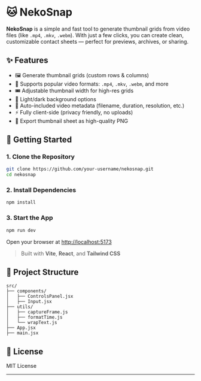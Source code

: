# 🐱 NekoSnap

**NekoSnap** is a simple and fast tool to generate thumbnail grids from video files (like `.mp4`, `.mkv`, `.webm`). With just a few clicks, you can create clean, customizable contact sheets — perfect for previews, archives, or sharing.

## ✨ Features

- 🖼️ Generate thumbnail grids (custom rows & columns)
- 🎥 Supports popular video formats: `.mp4`, `.mkv`, `.webm`, and more
- 🎟️ Adjustable thumbnail width for high-res grids
- 🎨 Light/dark background options
- 📄 Auto-included video metadata (filename, duration, resolution, etc.)
- ⚡ Fully client-side (privacy friendly, no uploads)
- 📸 Export thumbnail sheet as high-quality PNG

## 🚀 Getting Started

### 1. Clone the Repository

```bash
git clone https://github.com/your-username/nekosnap.git
cd nekosnap
```

### 2. Install Dependencies

```bash
npm install
```

### 3. Start the App

```bash
npm run dev
```

Open your browser at [http://localhost:5173](http://localhost:5173)

> Built with **Vite**, **React**, and **Tailwind CSS**

## 📁 Project Structure

```
src/
├── components/
│   ├── ControlsPanel.jsx
│   ├── Input.jsx
├── utils/
│   ├── captureFrame.js
│   ├── formatTime.js
│   └── wrapText.js
├── App.jsx
├── main.jsx
```

## 📓 License

MIT License

---
